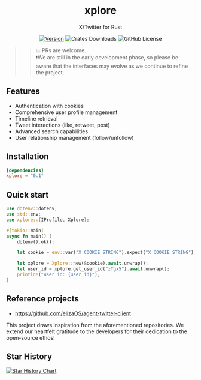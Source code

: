 <div align="center">

# xplore   
X/Twitter for Rust

[![Version](https://img.shields.io/crates/v/xplore)](https://crates.io/crates/xplore)
![Crates Downloads](https://img.shields.io/crates/d/xplore?logo=rust)
![GitHub License](https://img.shields.io/github/license/solagent-rs/xplore)

</div>

>> 💥 PRs are welcome.   
>> ❗We are still in the early development phase, so please be aware that the interfaces may evolve as we continue to refine the project.

## Features
- Authentication with cookies
- Comprehensive user profile management
- Timeline retrieval
- Tweet interactions (like, retweet, post)
- Advanced search capabilities
- User relationship management (follow/unfollow)

## Installation
```toml
[dependencies]
xplore = "0.1"
```

## Quick start
```rust
use dotenv::dotenv;
use std::env;
use xplore::{IProfile, Xplore};

#[tokio::main]
async fn main() {
    dotenv().ok();

    let cookie = env::var("X_COOKIE_STRING").expect("X_COOKIE_STRING");

    let xplore = Xplore::new(&cookie).await.unwrap();
    let user_id = xplore.get_user_id("zTgx5").await.unwrap();
    println!("user id: {user_id}");
}
```

## Reference projects
* https://github.com/elizaOS/agent-twitter-client  

This project draws inspiration from the aforementioned repositories. We extend our heartfelt gratitude to the developers for their dedication to the open-source ethos! 

## Star History

[![Star History Chart](https://api.star-history.com/svg?repos=solagent-rs/xplore&type=Date)](https://star-history.com/#solagent-rs/xplore&Date)
